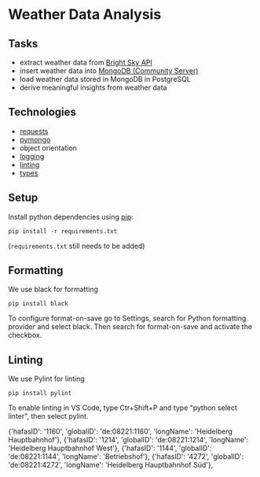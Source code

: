 # Weather Data Analysis

## Tasks

- extract weather data from [Bright Sky API](https://brightsky.dev/)
- insert weather data into [MongoDB (Community Server)](https://www.mongodb.com/try/download/community)
- load weather data stored in MongoDB in PostgreSQL
- derive meaningful insights from weather data

## Technologies

- [requests](https://docs.python-requests.org/en/latest/)
- [pymongo](https://pypi.org/project/pymongo/)
- object orientation
- [logging](https://realpython.com/python-logging/)
- [linting](https://code.visualstudio.com/docs/python/linting)
- [types](https://realpython.com/python-type-checking/)

## Setup

Install python dependencies using [pip](https://pypi.org/project/pip/):

```
pip install -r requirements.txt
```

(`requirements.txt` still needs to be added)

## Formatting
We use black for formatting 
```
pip install black
```

To configure format-on-save go to Settings, search for Python formatting provider and select black. Then search for format-on-save and activate the checkbox. 

## Linting
We use Pylint for linting
```
pip install pylint
```

To enable linting in VS Code, type Ctr+Shift+P and type  "python select linter", then select pylint. 

{'hafasID': '1160', 'globalID': 'de:08221:1160', 'longName': 'Heidelberg Hauptbahnhof'}, 
{'hafasID': '1214', 'globalID': 'de:08221:1214', 'longName': 'Heidelberg Hauptbahnhof West'}, {'hafasID': '1144', 'globalID': 'de:08221:1144', 'longName': 'Betriebshof'},
 {'hafasID': '4272', 'globalID': 'de:08221:4272', 'longName': 'Heidelberg Hauptbahnhof Süd'},

